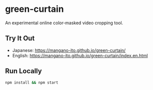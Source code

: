 # green-curtain

An experimental online color-masked video cropping tool.

## Try It Out

- Japanese: https://mangano-ito.github.io/green-curtain/
- English: https://mangano-ito.github.io/green-curtain/index.en.html

## Run Locally

```sh
npm install && npm start
```

